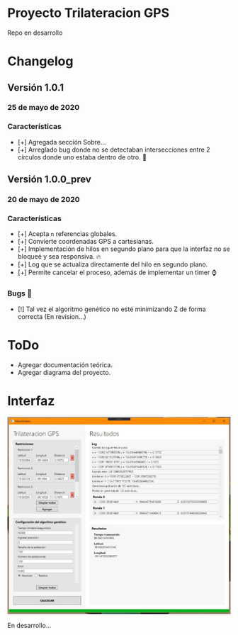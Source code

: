 # Proyecto Trilateracion GPS
Repo en desarrollo
# Changelog
## Versión 1.0.1
### 25 de mayo de 2020
### Características
- [+] Agregada sección Sobre...
- [+] Arreglado bug donde no se detectaban intersecciones entre 2 círculos donde uno estaba dentro de otro. :bug:

## Versión 1.0.0_prev
### 20 de mayo de 2020
### Características
- [+] Acepta `n` referencias globales.
- [+] Convierte coordenadas GPS a cartesianas.
- [+] Implementación de hilos en segundo plano para que la interfaz no se bloqueé y sea responsiva. :fire:
- [+] Log que se actualiza directamente del hilo en segundo plano.
- [+] Permite cancelar el proceso, además de implementar un timer :watch:
### Bugs :bug:
- [!] Tal vez el algoritmo genético no esté minimizando Z de forma correcta (En revision...)

# ToDo
- Agregar documentación teórica.
- Agregar diagrama del proyecto.

# Interfaz
![mainui01](docs/images/mainui01.jpg)

En desarrollo...